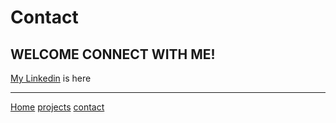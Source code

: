 # Contact


## WELCOME CONNECT WITH ME!
[My Linkedin](https://www.linkedin.com/in/peiyu-han-762337233/) is here

----

[Home](/markdown-portfolio/)
[projects](projects)
[contact](contact)